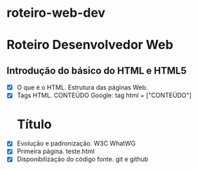 # roteiro-web-dev
# Roteiro Desenvolvedor Web

## Introdução do básico do HTML e HTML5
- [x] O que é o HTML.
    Estrutura das páginas Web.
- [x] Tags HTML.
    <html> CONTEÚDO </html>
    Google: tag html + ["CONTEÚDO"]
    <h1>Título</h1>
- [x] Evolução e padronização.
    W3C
    WhatWG
- [x] Primeira página.
    teste.html
- [x] Disponibilização do código fonte.
    git e github
